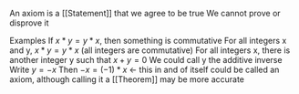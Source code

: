 An axiom is a [[Statement]] that we agree to be true
We cannot prove or disprove it

Examples
	If $x*y=y*x$, then something is commutative
	For all integers x and y, $x*y=y*x$ (all integers are commutative)
	For all integers x, there is another integer y such that $x+y=0$
		We could call y the additive inverse
		Write $y=-x$
		Then $-x=(-1)*x$ <- this in and of itself could be called an axiom, although calling it a [[Theorem]] may be more accurate
		